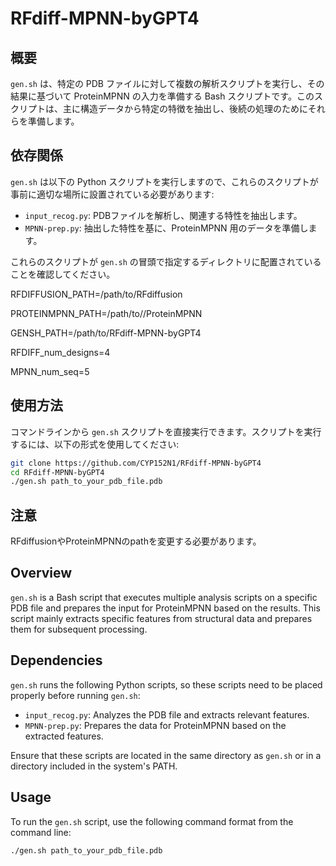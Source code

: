 # RFdiff-MPNN-byGPT4

## 概要
`gen.sh` は、特定の PDB ファイルに対して複数の解析スクリプトを実行し、その結果に基づいて ProteinMPNN の入力を準備する Bash スクリプトです。このスクリプトは、主に構造データから特定の特徴を抽出し、後続の処理のためにそれらを準備します。

## 依存関係
`gen.sh` は以下の Python スクリプトを実行しますので、これらのスクリプトが事前に適切な場所に設置されている必要があります:

- `input_recog.py`: PDBファイルを解析し、関連する特性を抽出します。
- `MPNN-prep.py`: 抽出した特性を基に、ProteinMPNN 用のデータを準備します。

これらのスクリプトが `gen.sh` の冒頭で指定するディレクトリに配置されていることを確認してください。

RFDIFFUSION_PATH=/path/to/RFdiffusion

PROTEINMPNN_PATH=/path/to//ProteinMPNN

GENSH_PATH=/path/to/RFdiff-MPNN-byGPT4

RFDIFF_num_designs=4

MPNN_num_seq=5

## 使用方法
コマンドラインから `gen.sh` スクリプトを直接実行できます。スクリプトを実行するには、以下の形式を使用してください:

```bash
git clone https://github.com/CYP152N1/RFdiff-MPNN-byGPT4
cd RFdiff-MPNN-byGPT4
./gen.sh path_to_your_pdb_file.pdb

```
## 注意
RFdiffusionやProteinMPNNのpathを変更する必要があります。


## Overview
`gen.sh` is a Bash script that executes multiple analysis scripts on a specific PDB file and prepares the input for ProteinMPNN based on the results. This script mainly extracts specific features from structural data and prepares them for subsequent processing.

## Dependencies
`gen.sh` runs the following Python scripts, so these scripts need to be placed properly before running `gen.sh`:

- `input_recog.py`: Analyzes the PDB file and extracts relevant features.
- `MPNN-prep.py`: Prepares the data for ProteinMPNN based on the extracted features.

Ensure that these scripts are located in the same directory as `gen.sh` or in a directory included in the system's PATH.

## Usage
To run the `gen.sh` script, use the following command format from the command line:

```bash
./gen.sh path_to_your_pdb_file.pdb
